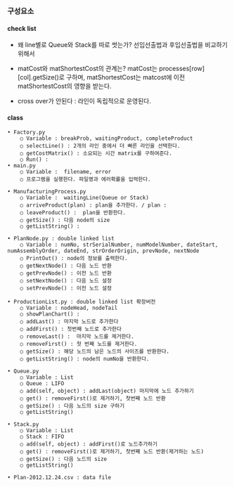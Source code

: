 ### 구성요소


#### check list
- 왜 line별로 Queue와 Stack를 따로 썻는가? 선입선출법과 후입선출법을 비교하기 위해서

- matCost와 matShortestCost의 관계는? matCost는 processes[row][col].getSize()로 구하며, matShortestCost는 matcost에 이전 matShortestCost의 영향을 받는다.

- cross over가 안된다 : 라인이 독립적으로 운영된다.


#### class
	• Factory.py 
		○ Variable : breakProb, waitingProduct, completeProduct
		○ selectLine() : 2개의 라인 중에서 더 빠른 라인을 선택한다.
		○ getCostMatrix() : 소요되는 시간 matrix를 구하여준다.
		○ Run() : 
	• main.py
		○ Variable :  filename, error
		○ 프로그램을 실행한다. 파일명과 에러확률을 입력한다.
		
	• ManufacturingProcess.py
		○ Variable :  waitingLine(Queue or Stack)
		○ arriveProduct(plan) : plan을 추가한다. / plan : 
		○ leaveProduct() :  plan을 반환한다.
		○ getSize() : 다음 node의 size
		○ getListString() : 
		
	• PlanNode.py : double linked list
		○ Variable : numNo, strSerialNumber, numModelNumber, dateStart, numAssemblyOrder, dateEnd, strOrderOrigin, prevNode, nextNode
		○ PrintOut() : node의 정보를 출력한다.
		○ getNextNode() : 다음 노드 반환
		○ getPrevNode() : 이전 노드 반환
		○ setNextNode() : 다음 노드 설정
		○ setPrevNode() : 이전 노드 설정
		
	• ProductionList.py : double linked list 확장버전
		○ Variable : nodeHead, nodeTail
		○ showPlanChart() :
		○ addLast() : 마지막 노드로 추가한다
		○ addFirst() : 첫번째 노드로 추가한다
		○ removeLast() :  마지막 노드를 제거한다.
		○ removeFirst() : 첫 번째 노드를 제거한다.
		○ getSize() : 해당 노드의 남은 노드의 사이즈를 반환한다.
		○ getListString() : node의 numNo을 반환한다.
		
	• Queue.py
		○ Variable : List
		○ Queue : LIFO
		○ add(self, object) : addLast(object) 마지막에 노드 추가하기
		○ get() : removeFirst()로 제거하기, 첫번째 노드 반환
		○ getSize() : 다음 노드의 size 구하기
		○ getListString()
		
	• Stack.py
		○ Variable : List
		○ Stack : FIFO
		○ add(self, object) : addFirst()로 노드추가하기
		○ get() : removeFirst()로 제거하기, 첫번째 노드 반환(제거하는 노드)
		○ getSize() : 다음 노드의 size
		○ getListString()
		
	• Plan-2012.12.24.csv : data file


